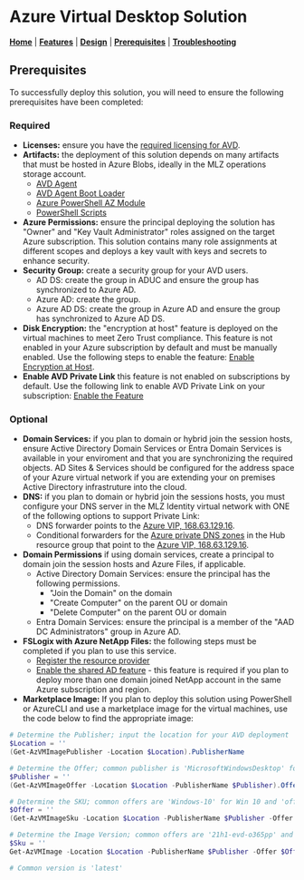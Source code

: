 # Azure Virtual Desktop Solution

[**Home**](../README.md) | [**Features**](./features.md) | [**Design**](./design.md) | [**Prerequisites**](./prerequisites.md) | [**Troubleshooting**](./troubleshooting.md)

## Prerequisites

To successfully deploy this solution, you will need to ensure the following prerequisites have been completed:

### Required

- **Licenses:** ensure you have the [required licensing for AVD](https://learn.microsoft.com/en-us/azure/virtual-desktop/overview#requirements).
- **Artifacts:** the deployment of this solution depends on many artifacts that must be hosted in Azure Blobs, ideally in the MLZ operations storage account.
  - [AVD Agent](https://query.prod.cms.rt.microsoft.com/cms/api/am/binary/RWrmXv)
  - [AVD Agent Boot Loader](https://query.prod.cms.rt.microsoft.com/cms/api/am/binary/RWrxrH)
  - [Azure PowerShell AZ Module](https://github.com/Azure/azure-powershell/releases/download/v10.2.0-August2023/Az-Cmdlets-10.2.0.37547-x64.msi)
  - [PowerShell Scripts](../artifacts)
- **Azure Permissions:** ensure the principal deploying the solution has "Owner" and "Key Vault Administrator" roles assigned on the target Azure subscription. This solution contains many role assignments at different scopes and deploys a key vault with keys and secrets to enhance security.
- **Security Group:** create a security group for your AVD users.
  - AD DS: create the group in ADUC and ensure the group has synchronized to Azure AD.
  - Azure AD: create the group.
  - Azure AD DS: create the group in Azure AD and ensure the group has synchronized to Azure AD DS.
- **Disk Encryption:** the "encryption at host" feature is deployed on the virtual machines to meet Zero Trust compliance. This feature is not enabled in your Azure subscription by default and must be manually enabled. Use the following steps to enable the feature: [Enable Encryption at Host](https://learn.microsoft.com/azure/virtual-machines/disks-enable-host-based-encryption-portal).
- **Enable AVD Private Link** this feature is not enabled on subscriptions by default. Use the following link to enable AVD Private Link on your subscription: [Enable the Feature](https://learn.microsoft.com/azure/virtual-desktop/private-link-setup?tabs=portal%2Cportal-2#enable-the-feature)

### Optional

- **Domain Services:** if you plan to domain or hybrid join the session hosts, ensure Active Directory Domain Services or Entra Domain Services is available in your enviroment and that you are synchronizing the required objects. AD Sites & Services should be configured for the address space of your Azure virtual network if you are extending your on premises Active Directory infrastruture into the cloud.
- **DNS:** if you plan to domain or hybrid join the sessions hosts, you must configure your DNS server in the MLZ Identity virtual network with ONE of the following options to support Private Link:
  - DNS forwarder points to the [Azure VIP, 168.63.129.16](https://learn.microsoft.com/azure/virtual-network/what-is-ip-address-168-63-129-16).
  - Conditional forwarders for the [Azure private DNS zones](https://learn.microsoft.com/azure/private-link/private-endpoint-dns) in the Hub resource group that point to the [Azure VIP, 168.63.129.16](https://learn.microsoft.com/azure/virtual-network/what-is-ip-address-168-63-129-16).
- **Domain Permissions** if using domain services, create a principal to domain join the session hosts and Azure Files, if applicable.
  - Active Directory Domain Services: ensure the principal has the following permissions.
    - "Join the Domain" on the domain
    - "Create Computer" on the parent OU or domain
    - "Delete Computer" on the parent OU or domain
  - Entra Domain Services: ensure the principal is a member of the "AAD DC Administrators" group in Azure AD.
- **FSLogix with Azure NetApp Files:** the following steps must be completed if you plan to use this service.
  - [Register the resource provider](https://learn.microsoft.com/azure/azure-netapp-files/azure-netapp-files-register)
  - [Enable the shared AD feature](https://learn.microsoft.com/azure/azure-netapp-files/create-active-directory-connections#shared_ad) - this feature is required if you plan to deploy more than one domain joined NetApp account in the same Azure subscription and region.
- **Marketplace Image:** If you plan to deploy this solution using PowerShell or AzureCLI and use a marketplace image for the virtual machines, use the code below to find the appropriate image:

```powershell
# Determine the Publisher; input the location for your AVD deployment
$Location = ''
(Get-AzVMImagePublisher -Location $Location).PublisherName

# Determine the Offer; common publisher is 'MicrosoftWindowsDesktop' for Win 10/11
$Publisher = ''
(Get-AzVMImageOffer -Location $Location -PublisherName $Publisher).Offer

# Determine the SKU; common offers are 'Windows-10' for Win 10 and 'office-365' for the Win10/11 multi-session with M365 apps
$Offer = ''
(Get-AzVMImageSku -Location $Location -PublisherName $Publisher -Offer $Offer).Skus

# Determine the Image Version; common offers are '21h1-evd-o365pp' and 'win11-21h2-avd-m365'
$Sku = ''
Get-AzVMImage -Location $Location -PublisherName $Publisher -Offer $Offer -Skus $Sku | Select-Object * | Format-List

# Common version is 'latest'
```
